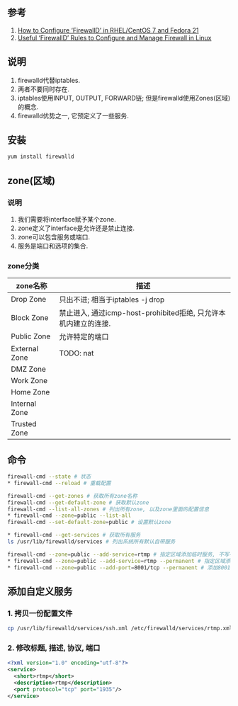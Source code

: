 ## 参考

1. [How to Configure ‘FirewallD’ in RHEL/CentOS 7 and Fedora 21](https://www.tecmint.com/configure-firewalld-in-centos-7/)
2. [Useful ‘FirewallD’ Rules to Configure and Manage Firewall in Linux](https://www.tecmint.com/firewalld-rules-for-centos-7/)

## 说明

1. firewalld代替iptables.
2. 两者不要同时存在.
3. iptables使用INPUT, OUTPUT, FORWARD链; 但是firewalld使用Zones(区域)的概念.
4. firewalld优势之一, 它预定义了一些服务.

## 安装

```bash
yum install firewalld
```

## zone(区域)

### 说明

1. 我们需要将interface赋予某个zone.
2. zone定义了interface是允许还是禁止连接.
3. zone可以包含服务或端口.
4. 服务是端口和选项的集合.

### zone分类

|zone名称|描述|
|-|-|
|Drop Zone|只出不进; 相当于iptables -j drop|
|Block Zone|禁止进入, 通过icmp-host-prohibited拒绝, 只允许本机内建立的连接.|
|Public Zone|允许特定的端口|
|External Zone|TODO: nat|
|DMZ Zone||
|Work Zone||
|Home Zone||
|Internal Zone||
|Trusted Zone||

## 命令

```bash
firewall-cmd --state # 状态
* firewall-cmd --reload # 重载配置

firewall-cmd --get-zones # 获取所有zone名称
firewall-cmd --get-default-zone # 获取默认zone
firewall-cmd --list-all-zones # 列出所有zone, 以及zone里面的配置信息
* firewall-cmd --zone=public --list-all
firewall-cmd --set-default-zone=public # 设置默认zone

* firewall-cmd --get-services # 获取所有服务
ls /usr/lib/firewalld/services # 列出系统所有默认自带服务

firewall-cmd --zone=public --add-service=rtmp # 指定区域添加临时服务, 不写--zone, 则是默认zone
* firewall-cmd --zone=public --add-service=rtmp --permanent # 指定区域添加永久服务
* firewall-cmd --zone=public --add-port=8001/tcp --permanent # 添加8001端口
```

## 添加自定义服务

### 1. 拷贝一份配置文件

```bash
cp /usr/lib/firewalld/services/ssh.xml /etc/firewalld/services/rtmp.xml
```

### 2. 修改标题, 描述, 协议, 端口

```xml
<?xml version="1.0" encoding="utf-8"?>
<service>
  <short>rtmp</short>
  <description>rtmp</description>
  <port protocol="tcp" port="1935"/>
</service>
```
